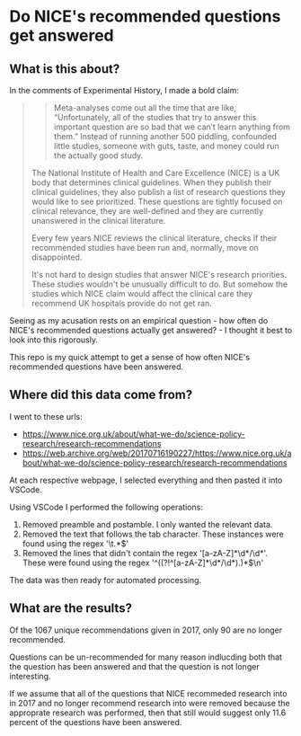# Do NICE's recommended questions get answered

## What is this about?

In the comments of Experimental History, I made a bold claim:

> > Meta-analyses come out all the time that are like, “Unfortunately, all of the studies that try to answer this important question are so bad that we can’t learn anything from them.” Instead of running another 500 piddling, confounded little studies, someone with guts, taste, and money could run the actually good study.
> 
> The National Institute of Health and Care Excellence (NICE) is a UK body that determines clinical guidelines. When they publish their clinical guidelines, they also publish a list of research questions they would like to see prioritized. These questions are tightly focused on clinical relevance, they are well-defined and they are currently unanswered in the clinical literature.
> 
> Every few years NICE reviews the clinical literature, checks if their recommended studies have been run and, normally, move on disappointed.
> 
> It's not hard to design studies that answer NICE's research priorities. These studies wouldn't be unusually difficult to do. But somehow the studies which NICE claim would affect the clinical care they recommend UK hospitals provide do not get ran.

Seeing as my acusation rests on an empirical question - how often do NICE's recommended questions actually get answered? - I thought it best to look into this rigorously.

This repo is my quick attempt to get a sense of how often NICE's recommended questions have been answered.

## Where did this data come from?

I went to these urls:
- https://www.nice.org.uk/about/what-we-do/science-policy-research/research-recommendations
- https://web.archive.org/web/20170716190227/https://www.nice.org.uk/about/what-we-do/science-policy-research/research-recommendations

At each respective webpage, I selected everything and then pasted it into VSCode.

Using VSCode I performed the following operations:
1. Removed preamble and postamble. I only wanted the relevant data.
2. Removed the text that follows the tab character. These instances were found using the regex '\t.*\$'
3. Removed the lines that didn't contain the regex '[a-zA-Z]\*\d\*/\d\*'. These were found using the regex '^((?!^[a-zA-Z]\*\d\*/\d\*).)\*\$\n'

The data was then ready for automated processing.

## What are the results?

Of the 1067 unique recommendations given in 2017, only 90 are no longer recommended.

Questions can be un-recommended for many reason indlucding both that the question has been answered and that the question is not longer interesting.

If we assume that all of the questions that NICE recommeded research into in 2017 and no longer recommend research into were removed because the approprate research was performed, then that still would suggest only 11.6 percent of the questions have been answered.
